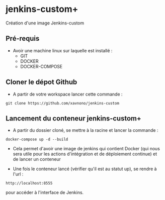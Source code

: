 # jenkins-custom+
Création d'une image Jenkins-custom

## Pré-requis
* Avoir une machine linux sur laquelle est installé : 
    - GIT
    - DOCKER
    - DOCKER-COMPOSE 

## Cloner le dépot Github
* A partir de votre workspace lancer cette commande :
```
git clone https://github.com/xavnono/jenkins-custom
```

## Lancement du conteneur jenkins-custom+
* A partir du dossier cloné, se mettre à la racine et lancer la commande :
```
docker-compose up -d --build
```

* Cela permet d'avoir une image de jenkins qui contient Docker (qui nous sera utile pour les actions d'intégration et de déploiement continue) et de lancer un conteneur

* Une fois le conteneur lancé (vérifier qu'il est au statut up), se rendre à l'url : 
```
http://localhost:8555 
```
  pour accéder à l'interface de Jenkins.